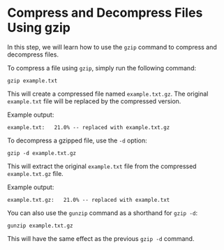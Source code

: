 # Compress and Decompress Files Using gzip

In this step, we will learn how to use the `gzip` command to compress and decompress files.

To compress a file using `gzip`, simply run the following command:

```
gzip example.txt
```

This will create a compressed file named `example.txt.gz`. The original `example.txt` file will be replaced by the compressed version.

Example output:

```
example.txt:   21.0% -- replaced with example.txt.gz
```

To decompress a gzipped file, use the `-d` option:

```
gzip -d example.txt.gz
```

This will extract the original `example.txt` file from the compressed `example.txt.gz` file.

Example output:

```
example.txt.gz:   21.0% -- replaced with example.txt
```

You can also use the `gunzip` command as a shorthand for `gzip -d`:

```
gunzip example.txt.gz
```

This will have the same effect as the previous `gzip -d` command.
